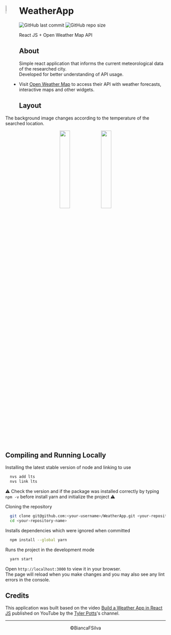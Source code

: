 <div class="row">
    <img align="left" height="8%" src="https://openweathermap.org/themes/openweathermap/assets/vendor/owm/img/widgets/10d.png"></img>
    <h1> WeatherApp </h1>   
    <img alt="GitHub last commit" src="https://img.shields.io/github/last-commit/BiancaFSilva/WeatherApp">
    <img alt="GitHub repo size" src="https://img.shields.io/github/repo-size/BiancaFSilva/WeatherApp">
    <p> React JS + Open Weather Map API </p>    
</div>

## About
<p> Simple react application that informs the current meteorological data of the researched city.
<br> Developed for better understanding of API usage. </p>

 - Visit [Open Weather Map](https://openweathermap.org) to access their API with weather forecasts, interactive maps and other widgets.

## Layout
The background image changes according to the temperature of the searched location. 
<p align="center"> 
    <img width="25%" src="https://user-images.githubusercontent.com/60801421/158704034-aa9813b9-56bb-4695-89ae-ee1eb7e0f1b1.png"></img> 
    <img width="25%" src="https://user-images.githubusercontent.com/60801421/158704220-cff493ce-de0d-4dfe-841e-25e721b85f24.png"></img>
</p>

## Compiling and Running Locally
Installing the latest stable version of node and linking to use
```sh
  nvs add lts
  nvs link lts
```

⚠ Check the version and if the package was installed correctly by typing `npm -v` before install yarn and initialize the project ⚠

Cloning the repository 
```sh
  git clone git@github.com:<your-username>/WeatherApp.git <your-repository-name>
  cd <your-repository-name>
```

Installs dependencies which were ignored when committed 
```sh
  npm install --global yarn
```

Runs the project in the development mode
```sh
  yarn start
```
Open `http://localhost:3000` to view it in your browser.\
The page will reload when you make changes and you may also see any lint errors in the console.

## Credits
This application was built based on the video [Build a Weather App in React JS](https://youtu.be/GuA0_Z1llYU) published on YouTube by the [Tyler Potts](https://www.youtube.com/channel/UCBBGM84ZOs7z5jpTQAaZ_Hg)'s channel. 
  
---

<p align="center"> ©BiancaFSilva </p>
